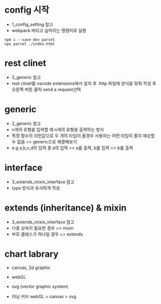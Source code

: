 # config 시작

- 1_config_setting 참고
- webpack 버리고 싶어지는 명령어로 실행

```
npm i --save-dev parcel
npx parcel ./index.html
```

# rest clinet

- 2_generic 참고
- rest clinet를 vscode extensions에서 설치 후 .http 파일에 양식을 맞춰 작성 후 오른쪽 버튼 클릭 send a request선택

# generic

- 2_generic 참고
- n개의 유형을 입력할 때 n개의 유형을 출력하는 방식
- 특정 함수의 리턴값으로 두 개의 타입이 올경우 사용자는 어떤 타입이 올지 예상할 수 없음 => generic으로 해결해보기
- e.g a,b,c,d의 입력 중 a의 입력 => a를 출력, b를 입력 => b를 출력

# interface

- 3_extends_mixin_interface 참고
- type 방식과 유사하게 작성

# extends (inheritance) & mixin

- 3_extends_mixin_interface 참고
- 다중 상속이 필요한 경우 => mixin
- 부모 클레스가 하나일 경우 => extends

# chart labrary

- canvas, 2d graphic
- webGL
- svg (vector graphic system)

- 러닝 커브 webGL > canvas > svg
